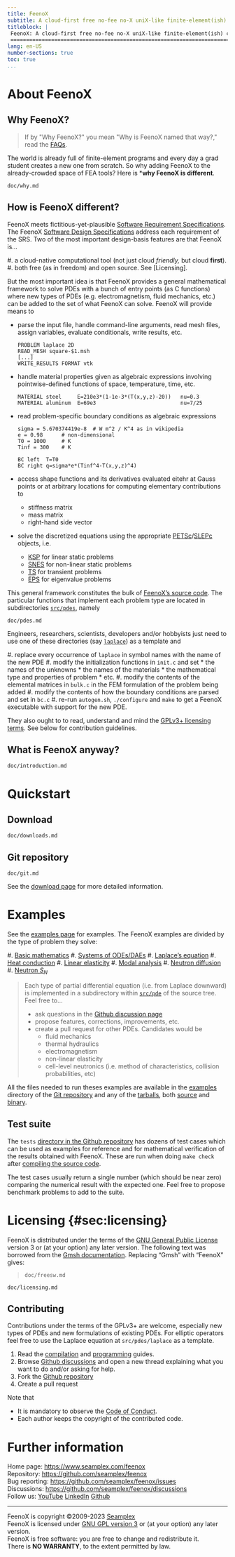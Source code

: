 ```yaml
---
title: FeenoX
subtitle: A cloud-first free no-fee no-X uniX-like finite-element(ish) computational engineering tool
titleblock: |
 FeenoX: A cloud-first free no-fee no-X uniX-like finite-element(ish) computational engineering tool
 =======================================================================================
lang: en-US
number-sections: true
toc: true
...
```


# About FeenoX

## Why FeenoX?

> If by "Why FeenoX?" you mean "Why is FeenoX named that way?," read the [FAQs](doc/FAQ.md).


The world is already full of finite-element programs and every day a grad student creates a new one from scratch.
So why adding FeenoX to the already-crowded space of FEA tools?
Here is ***why FeenoX is different**.

```{.include}
doc/why.md
```

## How is FeenoX different?

FeenoX meets fictitious-yet-plausible [Software Requirement Specifications](https://www.seamplex.com/feenox/doc/srs.html).
The FeenoX [Software Design Specifications](https://www.seamplex.com/feenox/doc/sds.html) address each requirement of the SRS.
Two of the most important design-basis features are that FeenoX is...

 #. a cloud-native computational tool (not just cloud _friendly,_ but cloud **first**).
 #. both free (as in freedom) and open source. See [Licensing].
 
But the most important idea is that FeenoX provides a general mathematical framework to solve PDEs with a bunch of entry points (as C functions) where new types of PDEs (e.g. electromagnetism, fluid mechanics, etc.) can be added to the set of what FeenoX can solve. FeenoX will provide means to

  - parse the input file, handle command-line arguments, read mesh files, assign variables, evaluate conditionals, write results, etc.

    ```feenox
    PROBLEM laplace 2D
    READ_MESH square-$1.msh
    [...]
    WRITE_RESULTS FORMAT vtk
    ```
    
  - handle material properties given as algebraic expressions involving pointwise-defined functions of space, temperature, time, etc.
    
    ```feenox
    MATERIAL steel     E=210e3*(1-1e-3*(T(x,y,z)-20))   nu=0.3
    MATERIAL aluminum  E=69e3                           nu=7/25
    ```
    
  - read problem-specific boundary conditions as algebraic expressions
    
    ```feenox
    sigma = 5.670374419e-8  # W m^2 / K^4 as in wikipedia
    e = 0.98      # non-dimensional
    T0 = 1000     # K
    Tinf = 300    # K

    BC left  T=T0
    BC right q=sigma*e*(Tinf^4-T(x,y,z)^4)
    ```

  - access shape functions and its derivatives evaluated eitehr at Gauss points or at arbitrary locations for computing elementary contributions to
     * stiffness matrix
     * mass matrix
     * right-hand side vector
    
  - solve the discretized equations using the appropriate [PETSc](https://petsc.org/)/[SLEPc](https://slepc.upv.es/) objects, i.e.
    * [KSP](https://petsc.org/release/manual/ksp/) for linear static problems
    * [SNES](https://petsc.org/release/manual/snes/) for non-linear static problems
    * [TS](https://petsc.org/release/manual/ts/) for transient problems
    * [EPS](https://slepc.upv.es/documentation/current/docs/manualpages/EPS/index.html) for eigenvalue problems

This general framework constitutes the bulk of [FeenoX’s source code](https://github.com/seamplex/feenox).
The particular functions that implement each problem type are located in subdirectories [`src/pdes`](https://github.com/seamplex/feenox/tree/main/src/pdes), namely

```include
doc/pdes.md
```
      
Engineers, researchers, scientists, developers and/or hobbyists just need to use one of these directories (say [`laplace`](https://github.com/seamplex/feenox/tree/main/src/pdes/laplace)) as a template and

 #. replace every occurrence of `laplace` in symbol names with the name of the new PDE
 #. modify the initialization functions in `init.c` and set 
     * the names of the unknowns
     * the names of the materials
     * the mathematical type and properties of problem 
     * etc.
 #. modify the contents of the elemental matrices in `bulk.c` in the FEM formulation of the problem being added
 #. modify the contents of how the boundary conditions are parsed and set in `bc.c`
 #. re-run `autogen.sh`, `./configure` and `make` to get a FeenoX executable with support for the new PDE.

They also ought to to read, understand and mind the [GPLv3+ licensing terms](#sec:licensing).
See below for contribution guidelines.


## What is FeenoX anyway?

```{.include}
doc/introduction.md
```

# Quickstart

## Download

```include
doc/downloads.md
```

## Git repository

```include
doc/git.md
```

See the [download page](https://seamplex.com/feenox/download.html) for more detailed information.


# Examples

See the [examples page](https://seamplex.com/feenox/examples) for examples.
The FeenoX examples are divided by the type of problem they solve:

 #. [Basic mathematics](https://seamplex.com/feenox/examples/basic.html)
 #. [Systems of ODEs/DAEs](https://seamplex.com/feenox/examples/daes.html)
 #. [Laplace’s equation](https://seamplex.com/feenox/examples/laplace.html)
 #. [Heat conduction](https://seamplex.com/feenox/examples/thermal.html)
 #. [Linear elasticity](https://seamplex.com/feenox/examples/mechanical.html)
 #. [Modal analysis](https://seamplex.com/feenox/examples/modal.html)
 #. [Neutron diffusion](https://seamplex.com/feenox/examples/neutron_diffusion.html)
 #. [Neutron $S_N$](https://seamplex.com/feenox/examples/neutron_sn.html)

> Each type of partial differential equation (i.e. from Laplace downward) is implemented in a subdirectory within [`src/pde`](https://github.com/seamplex/feenox/tree/main/src/pdes) of the source tree.
> Feel free to...
>
>  * ask questions in the [Github discussion page](https://github.com/seamplex/feenox/discussions)
>  * propose features, corrections, improvements, etc.
>  * create a pull request for other PDEs. Candidates would be
>    - fluid mechanics
>    - thermal hydraulics
>    - electromagnetism
>    - non-linear elasticity
>    - cell-level neutronics (i.e. method of characteristics, collision probabilities, etc)
 
All the files needed to run theses examples are available in the [examples](https://github.com/seamplex/feenox/tree/main/examples) directory of the [Git repository](https://github.com/seamplex/feenox) and any of the [tarballs](https://www.seamplex.com/feenox/download.html), both [source](https://www.seamplex.com/feenox/dist/src) and [binary](https://www.seamplex.com/feenox/dist/linux).


## Test suite
 
The `tests` [directory in the Github repository](https://github.com/seamplex/feenox/tree/main/tests) has dozens of test cases which can be used as examples for reference and for mathematical verification of the results obtained with FeenoX.
These are run when doing `make check` after [compiling the source code](doc/compile.md). 

The test cases usually return a single number (which should be near zero) comparing the numerical result with the expected one.
Feel free to propose benchmark problems to add to the suite.



# Licensing {#sec:licensing}

FeenoX is distributed under the terms of the [GNU General Public License](http://www.gnu.org/copyleft/gpl.html) version 3 or (at your option) any later version. The following text was borrowed from the [Gmsh documentation](http://gmsh.info/doc/texinfo/gmsh.html#Copying-conditions). Replacing “Gmsh” with “FeenoX” gives:

> ```include
> doc/freesw.md
> ```

```include
doc/licensing.md
```

## Contributing

Contributions under the terms of the GPLv3+ are welcome, especially new types of PDEs and new formulations of existing PDEs.
For elliptic operators feel free to use the Laplace equation at `src/pdes/laplace` as a template.

 1. Read the [compilation](./doc/compilation.md) and [programming](./doc/programming.md) guides.
 2. Browse [Github discussions](https://github.com/seamplex/feenox/discussions) and open a new thread explaining what you want to do and/or asking for help.
 3. Fork the [Github repository](https://github.com/seamplex/feenox/)
 4. Create a pull request

Note that

 * It is mandatory to observe the [Code of Conduct](CODE_OF_CONDUCT.md).
 * Each author keeps the copyright of the contributed code.


# Further information

Home page: <https://www.seamplex.com/feenox>  
Repository: <https://github.com/seamplex/feenox>  
Bug reporting: <https://github.com/seamplex/feenox/issues>  
Discussions: <https://github.com/seamplex/feenox/discussions>  
Follow us: [YouTube](https://www.youtube.com/channel/UCC6SzVLxO8h6j5rLlfCQPhA)
           [LinkedIn](https://www.linkedin.com/company/seamplex/)
           [Github](https://github.com/seamplex)

---------------------------

FeenoX is copyright ©2009-2023 [Seamplex](https://www.seamplex.com)  
FeenoX is licensed under [GNU GPL version 3](http://www.gnu.org/copyleft/gpl.html) or (at your option) any later version.  
FeenoX is free software: you are free to change and redistribute it.  
There is **NO WARRANTY**, to the extent permitted by law.  
